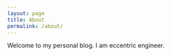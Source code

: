 ```yaml
---
layout: page
title: About
permalink: /about/
---
```


Welcome to my personal blog. I am eccentric engineer.
